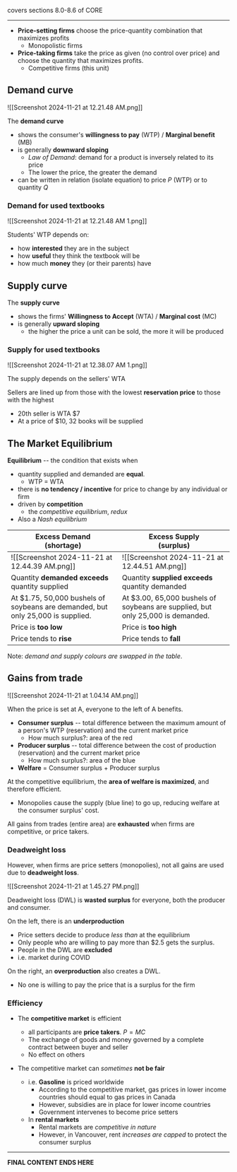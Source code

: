 covers sections 8.0-8.6 of CORE

---

- **Price-setting firms** choose the price-quantity combination that maximizes profits
	- Monopolistic firms
- **Price-taking firms** take the price as given (no control over price) and choose the quantity that maximizes profits.
	- Competitive firms (this unit)


## Demand curve

![[Screenshot 2024-11-21 at 12.21.48 AM.png]]

The **demand curve** 
- shows the consumer's **willingness to pay** (WTP) / **Marginal benefit** (MB)
- is generally **downward sloping**
	- *Law of Demand*: demand for a product is inversely related to its price
	- The lower the price, the greater the demand
- can be written in relation (isolate equation) to price $P$ (WTP) or to quantity $Q$

### Demand for used textbooks

![[Screenshot 2024-11-21 at 12.21.48 AM 1.png]]

Students' WTP depends on:
- how **interested** they are in the subject
- how **useful** they think the textbook will be
- how much **money** they (or their parents) have

## Supply curve

The **supply curve**
- shows the firms' **Willingness to Accept** (WTA) / **Marginal cost** (MC)
- is generally **upward sloping**
	- the higher the price a unit can be sold, the more it will be produced

### Supply for used textbooks

![[Screenshot 2024-11-21 at 12.38.07 AM 1.png]]

The supply depends on the sellers' WTA

Sellers are lined up from those with the lowest **reservation price** to those with the highest
- 20th seller is WTA $7
- At a price of $10, 32 books will be supplied


## The Market Equilibrium

**Equilibrium** -- the condition that exists when 
- quantity supplied and demanded are **equal**.
	- WTP = WTA
- there is **no tendency / incentive** for price to change by any individual or firm
- driven by **competition**
	- the *competitive equilibrium*, *redux*
- Also a *Nash equilibrium*

| Excess Demand<br>(shortage)                                                     | Excess Supply<br>(surplus)                                                      |
| ------------------------------------------------------------------------------- | ------------------------------------------------------------------------------- |
| ![[Screenshot 2024-11-21 at 12.44.39 AM.png]]                                   | ![[Screenshot 2024-11-21 at 12.44.51 AM.png]]                                   |
| Quantity **demanded exceeds** quantity supplied                                 | Quantity **supplied exceeds** quantity demanded                                 |
| At $1.75, 50,000 bushels of soybeans are demanded, but only 25,000 is supplied. | At $3.00, 65,000 bushels of soybeans are supplied, but only 25,000 is demanded. |
| Price is **too low**                                                            | Price is **too high**                                                           |
| Price tends to **rise**                                                         | Price tends to **fall**                                                         |
Note: *demand and supply colours are swapped in the table*.

## Gains from trade

![[Screenshot 2024-11-21 at 1.04.14 AM.png]]

When the price is set at A, everyone to the left of A benefits.
- **Consumer surplus** -- total difference between the maximum amount of a person's WTP (reservation) and the current market price
	- How much surplus?: area of the red
- **Producer surplus** -- total difference between the cost of production (reservation) and the current market price
	- How much surplus?: area of the blue
- **Welfare** = Consumer surplus + Producer surplus

At the competitive equilibrium, the **area of welfare is maximized**, and therefore efficient.
- Monopolies cause the supply (blue line) to go up, reducing welfare at the consumer surplus' cost.

All gains from trades (entire area) are **exhausted** when firms are competitive, or price takers.

### Deadweight loss
However, when firms are price setters (monopolies), not all gains are used due to **deadweight loss**.

![[Screenshot 2024-11-21 at 1.45.27 PM.png]]

Deadweight loss (DWL) is **wasted surplus** for everyone, both the producer and consumer.

On the left, there is an **underproduction**
- Price setters decide to produce *less than* at the equilibrium
- Only people who are willing to pay more than $2.5 gets the surplus.
- People in the DWL are **excluded**
- i.e. market during COVID

On the right, an **overproduction** also creates a DWL.
- No one is willing to pay the price that is a surplus for the firm


### Efficiency
- The **competitive market** is efficient
	- all participants are **price takers**. $P=MC$
	- The exchange of goods and money governed by a complete contract between buyer and seller
	- No effect on others

- The competitive market can *sometimes* **not be fair**
	- i.e. **Gasoline** is priced worldwide
		- According to the competitive market, gas prices in lower income countries should equal to gas prices in Canada
		- However, subsidies are in place for lower income countries
		- Government intervenes to become price setters
	- In **rental markets**
		- Rental markets are *competitive in nature*
		- However, in Vancouver, rent *increases are capped* to protect the consumer surplus

---
**FINAL CONTENT ENDS HERE**
